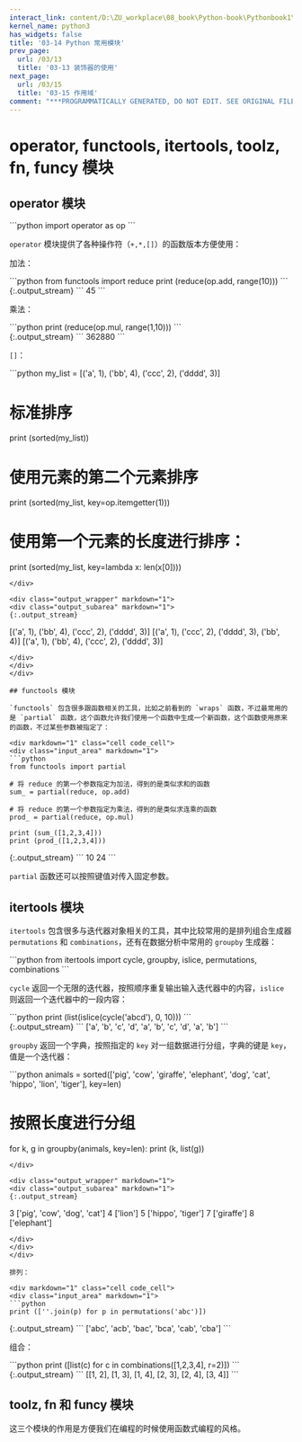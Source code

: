 ```yaml
---
interact_link: content/D:\ZU_workplace\08_book\Python-book\Pythonbook1\content\03/14.ipynb
kernel_name: python3
has_widgets: false
title: '03-14 Python 常用模块'
prev_page:
  url: /03/13
  title: '03-13 装饰器的使用'
next_page:
  url: /03/15
  title: '03-15 作用域'
comment: "***PROGRAMMATICALLY GENERATED, DO NOT EDIT. SEE ORIGINAL FILES IN /content***"
---
```


# operator, functools, itertools, toolz, fn, funcy 模块

## operator 模块

<div markdown="1" class="cell code_cell">
<div class="input_area" markdown="1">
```python
import operator as op
```
</div>

</div>

`operator` 模块提供了各种操作符（`+,*,[]`）的函数版本方便使用：

加法：

<div markdown="1" class="cell code_cell">
<div class="input_area" markdown="1">
```python
from functools import reduce
print (reduce(op.add, range(10)))
```
</div>

<div class="output_wrapper" markdown="1">
<div class="output_subarea" markdown="1">
{:.output_stream}
```
45
```
</div>
</div>
</div>

乘法：

<div markdown="1" class="cell code_cell">
<div class="input_area" markdown="1">
```python
print (reduce(op.mul, range(1,10)))
```
</div>

<div class="output_wrapper" markdown="1">
<div class="output_subarea" markdown="1">
{:.output_stream}
```
362880
```
</div>
</div>
</div>

`[]`：

<div markdown="1" class="cell code_cell">
<div class="input_area" markdown="1">
```python
my_list = [('a', 1), ('bb', 4), ('ccc', 2), ('dddd', 3)]

# 标准排序
print (sorted(my_list))

# 使用元素的第二个元素排序
print (sorted(my_list, key=op.itemgetter(1)))

# 使用第一个元素的长度进行排序：
print (sorted(my_list, key=lambda x: len(x[0])))
```
</div>

<div class="output_wrapper" markdown="1">
<div class="output_subarea" markdown="1">
{:.output_stream}
```
[('a', 1), ('bb', 4), ('ccc', 2), ('dddd', 3)]
[('a', 1), ('ccc', 2), ('dddd', 3), ('bb', 4)]
[('a', 1), ('bb', 4), ('ccc', 2), ('dddd', 3)]
```
</div>
</div>
</div>

## functools 模块

`functools` 包含很多跟函数相关的工具，比如之前看到的 `wraps` 函数，不过最常用的是 `partial` 函数，这个函数允许我们使用一个函数中生成一个新函数，这个函数使用原来的函数，不过某些参数被指定了：

<div markdown="1" class="cell code_cell">
<div class="input_area" markdown="1">
```python
from functools import partial

# 将 reduce 的第一个参数指定为加法，得到的是类似求和的函数
sum_ = partial(reduce, op.add)

# 将 reduce 的第一个参数指定为乘法，得到的是类似求连乘的函数
prod_ = partial(reduce, op.mul)

print (sum_([1,2,3,4]))
print (prod_([1,2,3,4]))
```
</div>

<div class="output_wrapper" markdown="1">
<div class="output_subarea" markdown="1">
{:.output_stream}
```
10
24
```
</div>
</div>
</div>

`partial` 函数还可以按照键值对传入固定参数。

## itertools 模块

`itertools` 包含很多与迭代器对象相关的工具，其中比较常用的是排列组合生成器 `permutations` 和 `combinations`，还有在数据分析中常用的 `groupby` 生成器：

<div markdown="1" class="cell code_cell">
<div class="input_area" markdown="1">
```python
from itertools import cycle, groupby, islice, permutations, combinations
```
</div>

</div>

`cycle` 返回一个无限的迭代器，按照顺序重复输出输入迭代器中的内容，`islice` 则返回一个迭代器中的一段内容：

<div markdown="1" class="cell code_cell">
<div class="input_area" markdown="1">
```python
print (list(islice(cycle('abcd'), 0, 10)))
```
</div>

<div class="output_wrapper" markdown="1">
<div class="output_subarea" markdown="1">
{:.output_stream}
```
['a', 'b', 'c', 'd', 'a', 'b', 'c', 'd', 'a', 'b']
```
</div>
</div>
</div>

`groupby` 返回一个字典，按照指定的 `key` 对一组数据进行分组，字典的键是 `key`，值是一个迭代器： 

<div markdown="1" class="cell code_cell">
<div class="input_area" markdown="1">
```python
animals = sorted(['pig', 'cow', 'giraffe', 'elephant',
                  'dog', 'cat', 'hippo', 'lion', 'tiger'], key=len)

# 按照长度进行分组
for k, g in groupby(animals, key=len):
    print (k, list(g))

```
</div>

<div class="output_wrapper" markdown="1">
<div class="output_subarea" markdown="1">
{:.output_stream}
```
3 ['pig', 'cow', 'dog', 'cat']
4 ['lion']
5 ['hippo', 'tiger']
7 ['giraffe']
8 ['elephant']
```
</div>
</div>
</div>

排列：

<div markdown="1" class="cell code_cell">
<div class="input_area" markdown="1">
```python
print ([''.join(p) for p in permutations('abc')])
```
</div>

<div class="output_wrapper" markdown="1">
<div class="output_subarea" markdown="1">
{:.output_stream}
```
['abc', 'acb', 'bac', 'bca', 'cab', 'cba']
```
</div>
</div>
</div>

组合：

<div markdown="1" class="cell code_cell">
<div class="input_area" markdown="1">
```python
print ([list(c) for c in combinations([1,2,3,4], r=2)])
```
</div>

<div class="output_wrapper" markdown="1">
<div class="output_subarea" markdown="1">
{:.output_stream}
```
[[1, 2], [1, 3], [1, 4], [2, 3], [2, 4], [3, 4]]
```
</div>
</div>
</div>

## toolz, fn 和 funcy 模块

这三个模块的作用是方便我们在编程的时候使用函数式编程的风格。
